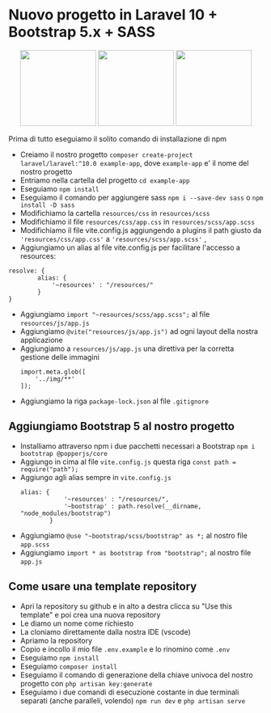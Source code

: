 # Nuovo progetto in Laravel 10 + Bootstrap 5.x + SASS
<p align="center">
<a href="https://getbootstrap.com" target="_blank"><img src="https://miro.medium.com/v2/resize:fit:400/1*onZhQJU7A3ab6V1sHfMRkQ.jpeg" height="150"></a>
    <a href="https://laravel.com" target="_blank"><img src="https://raw.githubusercontent.com/laravel/art/master/logo-lockup/5%20SVG/2%20CMYK/1%20Full%20Color/laravel-logolockup-cmyk-red.svg" height="150"></a>
<a href="https://laravel.com" target="_blank"><img src="https://upload.wikimedia.org/wikipedia/commons/thumb/9/96/Sass_Logo_Color.svg/1200px-Sass_Logo_Color.svg.png" height="150"></a>
</p>

Prima di tutto eseguiamo il solito comando di installazione di npm

- Creiamo il nostro progetto `composer create-project laravel/laravel:^10.0 example-app`, dove `example-app` e' il nome del nostro progetto
- Entriamo nella cartella del progetto `cd example-app`
- Eseguiamo `npm install`
- Eseguiamo il comando per aggiungere sass `npm i --save-dev sass` o  `npm install -D sass`
- Modifichiamo la cartella `resources/css` in `resources/scss` 
- Modifichiamo il file `resources/css/app.css` in `resources/scss/app.scss` 
- Modifichiamo il file vite.config.js aggiungendo a plugins il path giusto da `'resources/css/app.css'` a `'resources/scss/app.scss'` ,
- Aggiungiamo un alias al file vite.config.js per facilitare l'accesso a resources:
```
resolve: {
        alias: {
            '~resources' : "/resources/"
        }
} 
```
- Aggiungiamo `import "~resources/scss/app.scss";` al file  `resources/js/app.js`
- Aggiungiamo `@vite("resources/js/app.js")` ad ogni layout della nostra applicazione
- Aggiungiamo a `resources/js/app.js` una direttiva per la corretta gestione delle immagini
    ```
    import.meta.glob([
        '../img/**'
    ]);
    ```
- Aggiungiamo la riga `package-lock.json` al file `.gitignore`

## Aggiungiamo Bootstrap 5 al nostro progetto
- Installiamo attraverso npm i due pacchetti necessari a Bootstrap `npm i bootstrap @popperjs/core`
- Aggiungo in cima al file `vite.config.js` questa riga `const path = require("path");`
- Aggiungo agli alias sempre in `vite.config.js`
    ```
    alias: {
                '~resources' : "/resources/",
                '~bootstrap' : path.resolve(__dirname, "node_modules/bootstrap")
            }
    ```
- Aggiungiamo `@use "~bootstrap/scss/bootstrap" as *;` al nostro file `app.scss`
- Aggiungiamo `import * as bootstrap from "bootstrap";` al nostro file `app.js`


## Come usare una template repository
- Apri la repository su github e in alto a destra clicca su "Use this template" e poi crea una nuova repository
- Le diamo un nome come richiesto
- La cloniamo direttamente dalla nostra IDE (vscode)
- Apriamo la repository
- Copio e incollo il mio file `.env.example` e lo rinomino come `.env`
- Eseguiamo `npm install`
- Eseguiamo `composer install`
- Eseguiamo il comando di generazione della chiave univoca del nostro progetto con `php artisan key:generate`
- Eseguiamo i due comandi di esecuzione costante in due terminali separati (anche paralleli, volendo) `npm run dev` e `php artisan serve`

  
